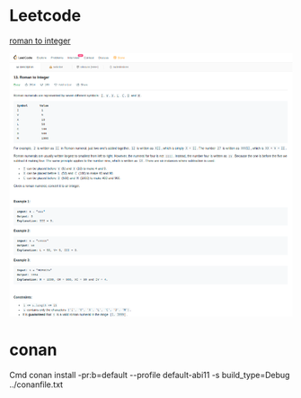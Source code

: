 # Leetcode

[roman to integer](https://leetcode.com/problems/roman-to-integer/)

![img.png](img.png)

# conan
Cmd conan install -pr:b=default  --profile default-abi11 -s build_type=Debug ../conanfile.txt

